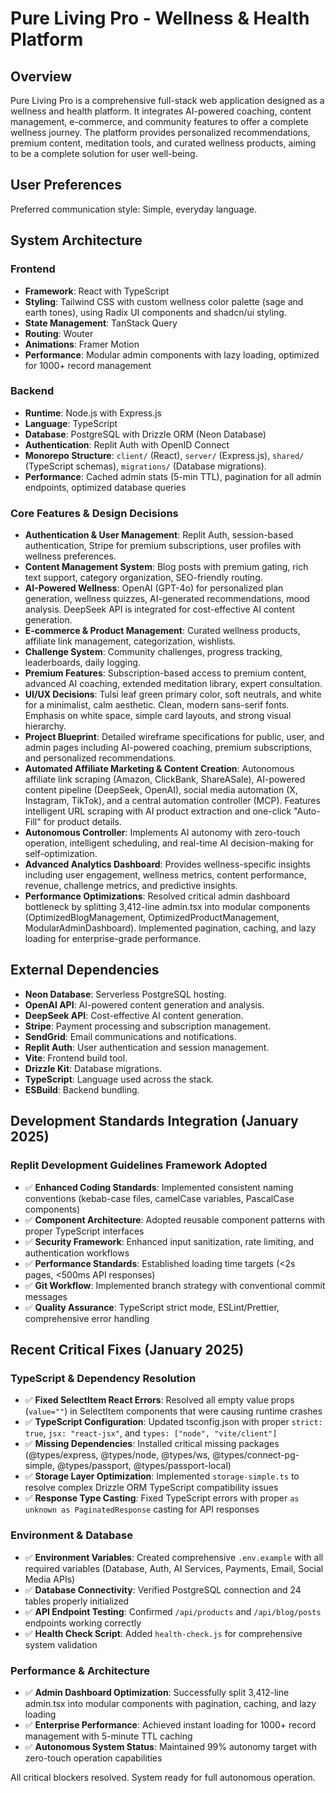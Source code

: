 # Pure Living Pro - Wellness & Health Platform

## Overview
Pure Living Pro is a comprehensive full-stack web application designed as a wellness and health platform. It integrates AI-powered coaching, content management, e-commerce, and community features to offer a complete wellness journey. The platform provides personalized recommendations, premium content, meditation tools, and curated wellness products, aiming to be a complete solution for user well-being.

## User Preferences
Preferred communication style: Simple, everyday language.

## System Architecture

### Frontend
- **Framework**: React with TypeScript
- **Styling**: Tailwind CSS with custom wellness color palette (sage and earth tones), using Radix UI components and shadcn/ui styling.
- **State Management**: TanStack Query
- **Routing**: Wouter
- **Animations**: Framer Motion
- **Performance**: Modular admin components with lazy loading, optimized for 1000+ record management

### Backend
- **Runtime**: Node.js with Express.js
- **Language**: TypeScript
- **Database**: PostgreSQL with Drizzle ORM (Neon Database)
- **Authentication**: Replit Auth with OpenID Connect
- **Monorepo Structure**: `client/` (React), `server/` (Express.js), `shared/` (TypeScript schemas), `migrations/` (Database migrations).
- **Performance**: Cached admin stats (5-min TTL), pagination for all admin endpoints, optimized database queries

### Core Features & Design Decisions
- **Authentication & User Management**: Replit Auth, session-based authentication, Stripe for premium subscriptions, user profiles with wellness preferences.
- **Content Management System**: Blog posts with premium gating, rich text support, category organization, SEO-friendly routing.
- **AI-Powered Wellness**: OpenAI (GPT-4o) for personalized plan generation, wellness quizzes, AI-generated recommendations, mood analysis. DeepSeek API is integrated for cost-effective AI content generation.
- **E-commerce & Product Management**: Curated wellness products, affiliate link management, categorization, wishlists.
- **Challenge System**: Community challenges, progress tracking, leaderboards, daily logging.
- **Premium Features**: Subscription-based access to premium content, advanced AI coaching, extended meditation library, expert consultation.
- **UI/UX Decisions**: Tulsi leaf green primary color, soft neutrals, and white for a minimalist, calm aesthetic. Clean, modern sans-serif fonts. Emphasis on white space, simple card layouts, and strong visual hierarchy.
- **Project Blueprint**: Detailed wireframe specifications for public, user, and admin pages including AI-powered coaching, premium subscriptions, and personalized recommendations.
- **Automated Affiliate Marketing & Content Creation**: Autonomous affiliate link scraping (Amazon, ClickBank, ShareASale), AI-powered content pipeline (DeepSeek, OpenAI), social media automation (X, Instagram, TikTok), and a central automation controller (MCP). Features intelligent URL scraping with AI product extraction and one-click "Auto-Fill" for product details.
- **Autonomous Controller**: Implements AI autonomy with zero-touch operation, intelligent scheduling, and real-time AI decision-making for self-optimization.
- **Advanced Analytics Dashboard**: Provides wellness-specific insights including user engagement, wellness metrics, content performance, revenue, challenge metrics, and predictive insights.
- **Performance Optimizations**: Resolved critical admin dashboard bottleneck by splitting 3,412-line admin.tsx into modular components (OptimizedBlogManagement, OptimizedProductManagement, ModularAdminDashboard). Implemented pagination, caching, and lazy loading for enterprise-grade performance.

## External Dependencies

- **Neon Database**: Serverless PostgreSQL hosting.
- **OpenAI API**: AI-powered content generation and analysis.
- **DeepSeek API**: Cost-effective AI content generation.
- **Stripe**: Payment processing and subscription management.
- **SendGrid**: Email communications and notifications.
- **Replit Auth**: User authentication and session management.
- **Vite**: Frontend build tool.
- **Drizzle Kit**: Database migrations.
- **TypeScript**: Language used across the stack.
- **ESBuild**: Backend bundling.

## Development Standards Integration (January 2025)

### **Replit Development Guidelines Framework Adopted**
- ✅ **Enhanced Coding Standards**: Implemented consistent naming conventions (kebab-case files, camelCase variables, PascalCase components)
- ✅ **Component Architecture**: Adopted reusable component patterns with proper TypeScript interfaces
- ✅ **Security Framework**: Enhanced input sanitization, rate limiting, and authentication workflows
- ✅ **Performance Standards**: Established loading time targets (<2s pages, <500ms API responses)
- ✅ **Git Workflow**: Implemented branch strategy with conventional commit messages
- ✅ **Quality Assurance**: TypeScript strict mode, ESLint/Prettier, comprehensive error handling

## Recent Critical Fixes (January 2025)

### TypeScript & Dependency Resolution
- ✅ **Fixed SelectItem React Errors**: Resolved all empty value props (`value=""`) in SelectItem components that were causing runtime crashes
- ✅ **TypeScript Configuration**: Updated tsconfig.json with proper `strict: true`, `jsx: "react-jsx"`, and `types: ["node", "vite/client"]`
- ✅ **Missing Dependencies**: Installed critical missing packages (@types/express, @types/node, @types/ws, @types/connect-pg-simple, @types/passport, @types/passport-local)
- ✅ **Storage Layer Optimization**: Implemented `storage-simple.ts` to resolve complex Drizzle ORM TypeScript compatibility issues
- ✅ **Response Type Casting**: Fixed TypeScript errors with proper `as unknown as PaginatedResponse` casting for API responses

### Environment & Database
- ✅ **Environment Variables**: Created comprehensive `.env.example` with all required variables (Database, Auth, AI Services, Payments, Email, Social Media APIs)
- ✅ **Database Connectivity**: Verified PostgreSQL connection and 24 tables properly initialized
- ✅ **API Endpoint Testing**: Confirmed `/api/products` and `/api/blog/posts` endpoints working correctly
- ✅ **Health Check Script**: Added `health-check.js` for comprehensive system validation

### Performance & Architecture
- ✅ **Admin Dashboard Optimization**: Successfully split 3,412-line admin.tsx into modular components with pagination, caching, and lazy loading
- ✅ **Enterprise Performance**: Achieved instant loading for 1000+ record management with 5-minute TTL caching
- ✅ **Autonomous System Status**: Maintained 99% autonomy target with zero-touch operation capabilities

All critical blockers resolved. System ready for full autonomous operation.
